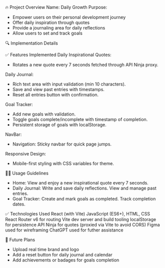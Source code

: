 🔥 Project Overview
Name: Daily Growth
Purpose:
* Empower users on their personal development journey
* Offer daily inspiration through quotes
* Provide a journaling area for daily reflections
* Allow users to set and track goals


🔍 Implementation Details

✅ Features Implemented
Daily Inspirational Quotes: 
* Rotates a new quote every 7 seconds fetched through API Ninja proxy.

Daily Journal:
* Rich text area with input validation (min 10 characters).
* Save and view past entries with timestamps.
* Reset all entries button with confirmation.

Goal Tracker:
* Add new goals with validation.
* Toggle goals complete/incomplete with timestamp of completion.
* Persistent storage of goals with localStorage.

NavBar:
* Navigation: Sticky navbar for quick page jumps.

Responsive Design: 
* Mobile-first styling with CSS variables for theme.

🧑‍💻 Usage Guidelines
* Home: View and enjoy a new inspirational quote every 7 seconds.
* Daily Journal: Write and save daily reflections. View and manage past entries.
* Goal Tracker: Create and mark goals as completed. Track completion dates.

✅ Technologies Used
React (with Vite)
JavaScript (ES6+), HTML, CSS
React Router v6 for routing
Vite dev server and build tooling
localStorage for persistence
API Ninja for quotes (proxied via Vite to avoid CORS)
Figma used for wireframing 
ChatGPT used for futher assistance 

🔁 Future Plans
* Upload real time brand and logo
* Add a reset button for daily journal and calendar 
* Add achievements or badages for goals completion 